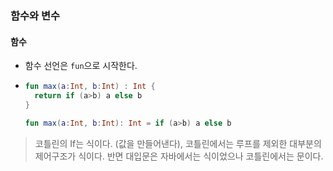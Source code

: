 ### 함수와 변수 
#### 함수
- 함수 선언은 `fun`으로 시작한다.
- ```kotlin
  fun max(a:Int, b:Int) : Int {
    return if (a>b) a else b 
  }
  ```
  ```kotlin
  fun max(a:Int, b:Int): Int = if (a>b) a else b
  ```
> 코틀린의 If는 식이다. (값을 만들어낸다), 코틀린에서는 루프를 제외한 대부분의 제어구조가 식이다. 반면 대입문은 자바에서는 식이었으나 코틀린에서는 문이다.

#### 
